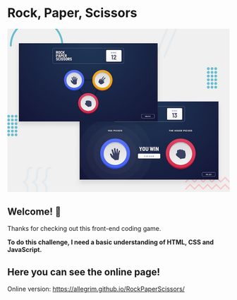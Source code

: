 # Rock, Paper, Scissors

![Design preview for the Rock, Paper, Scissors coding challenge](./design/desktop-preview.jpg)

## Welcome! 👋

Thanks for checking out this front-end coding game.

**To do this challenge, I need a basic understanding of HTML, CSS and JavaScript.**

## Here you can see the online page!

Online version: https://allegrim.github.io/RockPaperScissors/



